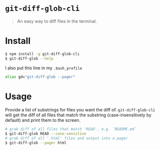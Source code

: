 # `git-diff-glob-cli`
> An easy way to diff files in the terminal.

# Install
```sh
$ npm install -g git-diff-glob-cli
$ git-diff-glob --help
```

I also put this line in my `.bash_profile`
```sh
alias gd="git-diff-glob --pager"
```

# Usage
Provide a list of substrings for files you want the diff of. `git-diff-glob-cli` will get the diff of all files that match the substring (case-insensitively by default) and print them to the screen.
```sh
# grab diff of all files that match 'READ', e.g. `README.md`
$ git-diff-glob READ --case-sensitive
# grab diff of all '.html' files and output into a pager
$ git-diff-glob --pager html
```
